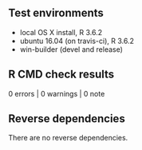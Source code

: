 ## Test environments

- local OS X install, R 3.6.2
- ubuntu 16.04 (on travis-ci), R 3.6.2
- win-builder (devel and release)

## R CMD check results

0 errors | 0 warnings | 0 note

## Reverse dependencies

There are no reverse dependencies.
